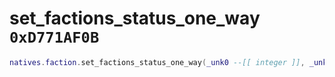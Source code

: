 # set_factions_status_one_way `0xD771AF0B`

```lua
natives.faction.set_factions_status_one_way(_unk0 --[[ integer ]], _unk1 --[[ integer ]], _unk2 --[[ integer ]])
```